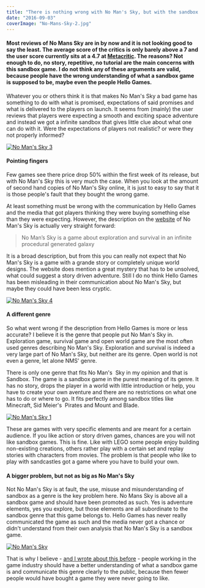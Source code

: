 ```yaml
---
title: "There is nothing wrong with No Man's Sky, but with the sandbox genre"
date: "2016-09-03"
coverImage: "No-Mans-Sky-2.jpg"
---
```


#### Most reviews of No Mans Sky are in by now and it is not looking good to say the least. The average score of the critics is only barely above a 7 and the user score currently sits at a 4.7 at [Metacritic](http://www.metacritic.com/game/playstation-4/no-mans-sky). The reasons? Not enough to do, no story, repetitive, no tutorial are the main concerns with this sandbox game. I do not think any of these arguments are valid, because people have the wrong understanding of what a sandbox game is supposed to be, maybe even the people Hello Games.

Whatever you or others think it is that makes No Man's Sky a bad game has something to do with what is promised, expectations of said promises and what is delivered to the players on launch. It seems from (mainly) the user reviews that players were expecting a smooth and exciting space adventure and instead we got a infinite sandbox that gives little clue about what one can do with it. Were the expectations of players not realistic? or were they not properly informed?

[![No Man's Sky 3](images/No-Mans-Sky-3.jpg)](http://www.legenddiaries.com/wp-content/uploads/2016/09/No-Mans-Sky-3.jpg)

#### Pointing fingers

Few games see there price drop 50% within the first week of its release, but with No Man's Sky this is very much the case. When you look at the amount of second hand copies of No Man's Sky online, it is just to easy to say that it is those people's fault that they bought the wrong game.

At least something must be wrong with the communication by Hello Games and the media that got players thinking they were buying something else than they were expecting. However, the description on the [website](http://www.no-mans-sky.com/) of No Man's Sky is actually very straight forward:

> No Man’s Sky is a game about exploration and survival in an infinite procedural generated galaxy

It is a broad description, but from this you can really not expect that No Man's Sky is a game with a grande story or completely unique world designs. The website does mention a great mystery that has to be unsolved, what could suggest a story driven adventure. Still I do no think Hello Games has been misleading in their communication about No Man's Sky, but maybe they could have been less cryptic.

[![No Man's Sky 4](images/No-Mans-Sky-4.jpg)](http://www.legenddiaries.com/wp-content/uploads/2016/09/No-Mans-Sky-4.jpg)

#### A different genre

So what went wrong if the description from Hello Games is more or less accurate? I believe it is the genre that people put No Man's Sky in. Exploration game, survival game and open world game are the most often used genres describing No Man's Sky. Exploration and survival is indeed a very large part of No Man's Sky, but neither are its genre. Open world is not even a genre, let alone NMS' genre.

There is only one genre that fits No Man's  Sky in my opinion and that is Sandbox. The game is a sandbox game in the purest meaning of its genre. It has no story, drops the player in a world with little introduction or help, you have to create your own aventure and there are no restrictions on what one has to do or where to go. It fits perfectly among sandbox titles like Minecraft, Sid Meier's  Pirates and Mount and Blade.

[![No Man's Sky 1](images/No-Mans-Sky-1.jpg)](http://www.legenddiaries.com/wp-content/uploads/2016/09/No-Mans-Sky-1.jpg)

These are games with very specific elements and are meant for a certain audience. If you like action or story driven games, chances are you will not like sandbox games. This is fine. Like with LEGO some people enjoy building non-existing creations, others rather play with a certain set and replay stories with characters from movies. The problem is that people who like to play with sandcastles got a game where you have to build your own.

#### A bigger problem, but not as big as No Man's Sky

Not No Man's Sky is at fault, the use, misuse and misunderstanding of sandbox as a genre is the key problem here. No Mans Sky is above all a sandbox game and should have been promoted as such. Yes is adventure elements, yes you explore, but those elements are all subordinate to the sandbox genre that this game belongs to. Hello Games has never really communicated the game as such and the media never got a chance or didn't understand from their own analysis that No Man's Sky is a sandbox game.

[![No Man's Sky](images/No-Mans-Sky.jpg)](http://www.legenddiaries.com/wp-content/uploads/2016/09/No-Mans-Sky.jpg)

That is why I believe - [and I wrote about this before](http://www.legenddiaries.com/special-features/difference-between-sanbox-and-open-world-games/) - people working in the game industry should have a better understanding of what a sandbox game is and communicate this genre clearly to the public, because then fewer people would have bought a game they were never going to like.
